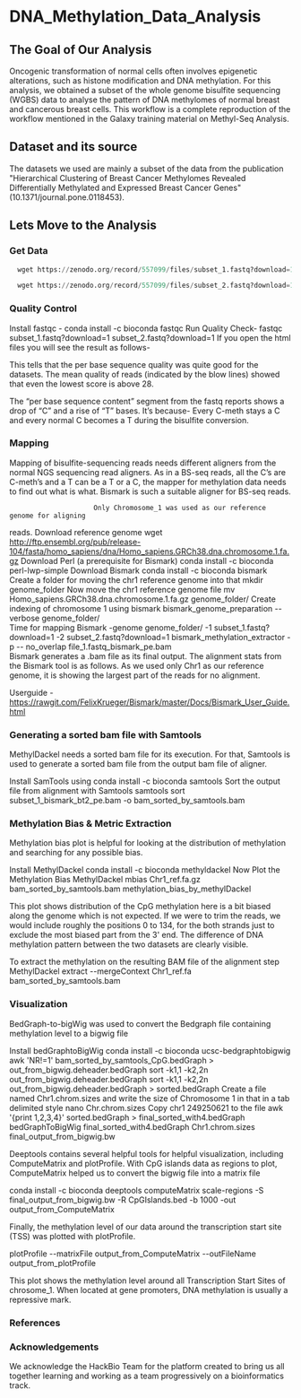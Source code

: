 # DNA_Methylation_Data_Analysis
## **The Goal of Our Analysis**

Oncogenic transformation of normal cells often involves epigenetic alterations, such as histone modification and DNA methylation. For this analysis, we obtained a subset of the whole genome bisulfite sequencing (WGBS) data to analyse the pattern of DNA methylomes of normal breast and cancerous breast cells. 
This workflow is a complete reproduction of the workflow mentioned in the Galaxy training material on Methyl-Seq Analysis.

## Dataset and its source

The datasets we used are mainly a subset of the data from the publication "Hierarchical Clustering     of Breast Cancer Methylomes Revealed Differentially Methylated and Expressed Breast Cancer Genes" (10.1371/journal.pone.0118453). 

## **Lets Move to the Analysis**

### Get Data

````python
  wget https://zenodo.org/record/557099/files/subset_1.fastq?download=1
  ````
````python
  wget https://zenodo.org/record/557099/files/subset_2.fastq?download=1
  ````

### Quality Control

Install fastqc - conda install -c bioconda fastqc
Run Quality Check-   fastqc subset_1.fastq?download=1  subset_2.fastq?download=1
If you open the html files you will see the result as follows-

This tells that the per base sequence quality was quite good for the datasets. The mean quality of reads (indicated by the blow lines) showed that even the lowest score is above 28.


The “per base sequence content” segment from the fastq reports shows a drop of “C” and a rise of “T” bases. It’s because- Every C-meth stays a C and every normal C becomes a T during the bisulfite conversion.

### Mapping
  Mapping of bisulfite-sequencing reads needs different aligners from the       normal NGS sequencing read aligners. As in a BS-seq reads, all the C’s are C-meth’s and a T can be a T or a C, the mapper for methylation data needs to find out what is what. Bismark is such a suitable aligner for BS-seq reads.

                         Only Chromosome_1 was used as our reference genome for aligning       
reads.
Download reference genome  wget http://ftp.ensembl.org/pub/release-104/fasta/homo_sapiens/dna/Homo_sapiens.GRCh38.dna.chromosome.1.fa.gz
 Download Perl (a prerequisite for Bismark) conda install -c bioconda perl-lwp-simple
 Download Bismark conda install -c bioconda bismark
 Create a folder for moving the chr1 reference genome into that mkdir genome_folder
 Now move the chr1 reference genome file mv Homo_sapiens.GRCh38.dna.chromosome.1.fa.gz genome_folder/
 Create indexing of chromosome 1 using bismark bismark_genome_preparation --verbose genome_folder/				
 Time for mapping Bismark -genome genome_folder/ -1 subset_1.fastq?download=1 -2 subset_2.fastq?download=1
bismark_methylation_extractor -p -- no_overlap file_1.fastq_bismark_pe.bam		
Bismark generates a .bam file as its final output. The alignment stats from    the Bismark tool is as follows. As we used only Chr1 as our reference genome, it is showing the largest part of the reads for no alignment.


Userguide - https://rawgit.com/FelixKrueger/Bismark/master/Docs/Bismark_User_Guide.html

### Generating a sorted bam file with Samtools

MethylDackel needs a sorted bam file for its execution. For that, Samtools is used to generate a sorted bam file from the output bam file of aligner.

Install SamTools using  conda install -c bioconda samtools
Sort the output file from alignment with Samtools samtools sort subset_1_bismark_bt2_pe.bam -o bam_sorted_by_samtools.bam


### Methylation Bias & Metric Extraction
Methylation bias plot is helpful for looking at the distribution of methylation and searching for any possible bias.

Install MethylDackel   conda install -c bioconda methyldackel
Now Plot the Methylation Bias MethylDackel mbias Chr1_ref.fa.gz bam_sorted_by_samtools.bam methylation_bias_by_methylDackel




This plot shows distribution of the CpG methylation here is a bit biased along the genome which is not expected.  If we were to trim the reads, we would include roughly the positions 0 to 134, for the both strands just to exclude the most biased part from the 3' end. The difference of DNA methylation pattern between the two datasets are clearly visible.
 
To extract the methylation on the resulting BAM file of the alignment step MethylDackel extract --mergeContext Chr1_ref.fa bam_sorted_by_samtools.bam

 

### Visualization
BedGraph-to-bigWig was used to convert the Bedgraph file containing methylation level to a bigwig file

Install bedGraphtoBigWig conda install -c bioconda ucsc-bedgraphtobigwig
awk 'NR!=1' bam_sorted_by_samtools_CpG.bedGraph > out_from_bigwig.deheader.bedGraph
sort -k1,1 -k2,2n out_from_bigwig.deheader.bedGraph
sort -k1,1 -k2,2n out_from_bigwig.deheader.bedGraph > sorted.bedGraph
Create a file named Chr1.chrom.sizes and write the size of Chromosome 1 in that in a tab delimited style
nano Chr.chrom.sizes
Copy chr1	249250621  to the file
awk '{print $1,$2,$3,$4}' sorted.bedGraph > final_sorted_with4.bedGraph
bedGraphToBigWig final_sorted_with4.bedGraph Chr1.chrom.sizes final_output_from_bigwig.bw

Deeptools contains several helpful tools for helpful visualization, including ComputeMatrix and plotProfile. With CpG islands data as regions to plot, ComputeMatrix helped us to convert the bigwig file into a matrix file

conda install -c bioconda deeptools
computeMatrix scale-regions -S final_output_from_bigwig.bw -R CpGIslands.bed -b 1000 -out output_from_ComputeMatrix

Finally, the methylation level of our data around the transcription start site (TSS) was plotted with plotProfile.

plotProfile --matrixFile output_from_ComputeMatrix --outFileName output_from_plotProfile

This plot shows the methylation level around all Transcription Start Sites of chrosome_1. When located at gene promoters, DNA methylation is usually a repressive mark.

### References 

### Acknowledgements
We acknowledge the HackBio Team for the platform created to bring us all together learning and working as a team progressively on a bioinformatics track.
